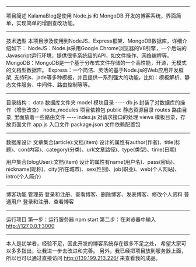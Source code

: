 ------------------------------------------------------

项目简述
KalamaBlog是使用 Node.js 和 MongoDB 开发的博客系统，界面简单，实现简单的增删查改功能。

------------------------------------------------------

技术选型
本项目涉及使用到NodeJS、Express框架、MongoDB数据库，详细介绍如下：
NodeJS：Node.js采用Google Chrome浏览器的V8引擎，一个后端的Javascript运行环境，提供很多系统级的API，如文件操作、网络编程等。
MongoDB：MongoDB是一个基于分布式文件存储的一个高性能，开源，无模式的文档型数据库。
Express：一个简洁、灵活的基于Node.js的Web应用开发框架, 支持Ejs、jade等多种模板，并且提供一系列强大的功能，比如：模板解析、静态文件服务、中间件、路由控制等等。

------------------------------------------------------

目录结构：
data                       	数据库文件夹
model                      	模块目录
---- db.js                 	封装了对数据库的操作（增删改查）
node_modules      			项目依赖包
public                    	静态资源目录
routes                  	路由目录, 里面放着一些路由文件
---- index.js          		对请求接口的处理
views                     	模板目录，存放页面文件
app.js                   	入口文件
package.json        		文件依赖配置包

------------------------------------------------------

数据库设计
文章集合(article):文档(item)
设计的属性有author(作者)、title(标题)、con(内容)、category(分类)、url(文章路径)、type(类型)、time(日期)

用户集合(blogUser):文档(item)
设计的属性有name(用户名)、pass(密码)、nickname(昵称)、city(所在城市)、sex(性别)、job(职业)、web(个人网站)、intro(个人简介)

------------------------------------------------------

博客功能
管理员
登录和注册、查看博客、删除博客、发表博客、修改个人资料
普通用户
登录和注册、查看博客

------------------------------------------------------

运行项目
第一步：运行服务器 npm start
第二步：在浏览器中输入 http://127.0.0.1:3000

------------------------------------------------------

本人是初学者，经验不足，因此开发的博客系统存在很多不足之处，
希望大家可以多多指出，让我进一步去改进和完善。
另外，我已经把项目放到服务器上面，所以也可以通过直接访问 http://139.199.213.226/ 来查看我的成品。
